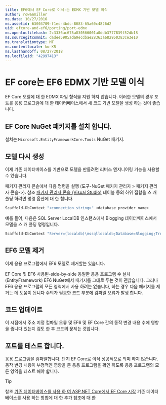 ```yaml
---
title: EF6에서 EF Core로 이식-는 EDMX 기반 모델 이식
author: rowanmiller
ms.date: 10/27/2016
ms.assetid: 63003709-f1ec-4bdc-8083-65a60c4826d2
uid: efcore-and-ef6/porting/port-edmx
ms.openlocfilehash: 2c3336ac675a830566001a0ddb3777839f52db18
ms.sourcegitcommit: dadee5905ada9ecdbae28363a682950383ce3e10
ms.translationtype: MT
ms.contentlocale: ko-KR
ms.lasthandoff: 08/27/2018
ms.locfileid: "42997413"
---
```

# <a name="porting-an-ef6-edmx-based-model-to-ef-core"></a>EF core는 EF6 EDMX 기반 모델 이식

EF Core 모델에 대 한 EDMX 파일 형식을 지원 하지 않습니다. 이러한 모델의 경우 포트를 응용 프로그램에 대 한 데이터베이스에서 새 코드 기반 모델을 생성 하는 것이 좋습니다.

## <a name="install-ef-core-nuget-packages"></a>EF Core NuGet 패키지를 설치 합니다.

설치는 `Microsoft.EntityFrameworkCore.Tools` NuGet 패키지.

## <a name="regenerate-the-model"></a>모델 다시 생성

이제 기존 데이터베이스를 기반으로 모델을 만들려면 리버스 엔지니어링 기능을 사용할 수 있습니다.

패키지 관리자 콘솔에서 다음 명령을 실행 (도구-NuGet 패키지 관리자 > 패키지 관리자 콘솔->). 참조 [패키지 관리자 콘솔 (Visual Studio)](../../core/miscellaneous/cli/powershell.md) 테이블 등의 하위 집합을 스 캐 폴딩 하려면 명령 옵션에 대 한 합니다.

``` powershell
Scaffold-DbContext "<connection string>" <database provider name>
```

예를 들어, 다음은 SQL Server LocalDB 인스턴스에서 Blogging 데이터베이스에서 모델을 스 캐 폴딩 명령입니다.

``` powershell
Scaffold-DbContext "Server=(localdb)\mssqllocaldb;Database=Blogging;Trusted_Connection=True;" Microsoft.EntityFrameworkCore.SqlServer
```

## <a name="remove-ef6-model"></a>EF6 모델 제거

이제 응용 프로그램에서 EF6 모델로 제거할는 있습니다.

EF Core 및 EF6 사용된-side-by-side 동일한 응용 프로그램 수 설치 (EntityFramework) EF6 NuGet에서 패키지를 그대로 두는 것이 괜찮습니다. 그러나 EF6 응용 프로그램의 모든 영역에서 사용 하려는 없습니다, 하는 경우 다음 패키지를 제거는 데 도움이 됩니다 주의가 필요한 코드 부분에 컴파일 오류가 발생 합니다.

## <a name="update-your-code"></a>코드 업데이트

이 시점에서 주소 지정 컴파일 오류 및 EF6 및 EF Core 간의 동작 변경 내용 수에 영향을 줍니다 있는지 검토 한 후 코드의 문제는 것입니다.

## <a name="test-the-port"></a>포트를 테스트 합니다.

응용 프로그램을 컴파일합니다. 단지 EF Core로 이식 성공적으로 의미 하지 않습니다. 동작 변경 내용이 부정적인 영향을 준 응용 프로그램을 확인 하도록 응용 프로그램의 모든 영역을 테스트 해야 합니다.

> [!TIP]
> 참조 [기존 데이터베이스를 사용 하 여 ASP.NET Core에서 EF Core 시작](xref:core/get-started/aspnetcore/existing-db) 기존 데이터베이스를 사용 하는 방법에 대 한 추가 참조에 대 한 
